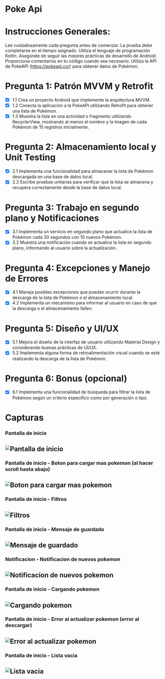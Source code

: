 # Poke Api

# Instrucciones Generales:
Lee cuidadosamente cada pregunta antes de comenzar.
La prueba debe completarse en el tiempo asignado.
Utiliza el lenguaje de programación Kotlin.
Asegúrate de seguir las mejores prácticas de desarrollo de Android.
Proporciona comentarios en tu código cuando sea necesario.
Utiliza la API de PokeAPI (https://pokeapi.co/) para obtener datos de Pokémon.

# Pregunta 1: Patrón MVVM y Retrofit
- [x] 1.1 Crea un proyecto Android que implemente la arquitectura MVVM.
- [x] 1.2 Conecta la aplicación a la PokeAPI utilizando Retrofit para obtener una lista de Pokémon.
- [x] 1.3 Muestra la lista en una actividad o fragmento utilizando RecyclerView, mostrando al menos el nombre y la imagen de cada Pokémon de 15 registros inicialmente.

# Pregunta 2: Almacenamiento local y Unit Testing
- [x] 2.1 Implementa una funcionalidad para almacenar la lista de Pokémon descargada en una base de datos local.
- [x] 2.2 Escribe pruebas unitarias para verificar que la lista se almacena y recupera correctamente desde la base de datos local.

# Pregunta 3: Trabajo en segundo plano y Notificaciones
- [x] 3.1 Implementa un servicio en segundo plano que actualice la lista de Pokémon cada 30 segundos con 10 nuevos Pokémon.
- [x] 3.2 Muestra una notificación cuando se actualice la lista en segundo plano, informando al usuario sobre la actualización.

# Pregunta 4: Excepciones y Manejo de Errores
- [x] 4.1 Maneja posibles excepciones que puedan ocurrir durante la descarga de la lista de Pokémon o el almacenamiento local.
- [x] 4.2 Implementa un mecanismo para informar al usuario en caso de que la descarga o el almacenamiento fallen.

# Pregunta 5: Diseño y UI/UX
- [x] 5.1 Mejora el diseño de la interfaz de usuario utilizando Material Design y considerando buenas prácticas de UI/UX.
- [x] 5.2 Implementa alguna forma de retroalimentación visual cuando se esté realizando la descarga de la lista de Pokémon.

# Pregunta 6: Bonus (opcional)
- [x] 6.1 Implementa una funcionalidad de búsqueda para filtrar la lista de Pokémon según un criterio específico como por generación o tipo.

# Capturas

### Pantalla de inicio
  ![Pantalla de inicio](https://github.com/Drubico/Pokeapi-Test/blob/master/img/captura1.jpg)
---
### Pantalla de inicio - Boton para cargar mas pokemon (al hacer scroll hasta abajo)
  ![ Boton para cargar mas pokemon ](https://github.com/Drubico/Pokeapi-Test/blob/master/img/captura2.jpg)
---

### Pantalla de inicio - Filtros
  ![Filtros](https://github.com/Drubico/Pokeapi-Test/blob/master/img/captura3.jpg)
---

### Pantalla de inicio - Mensaje de guardado
  ![Mensaje de guardado](https://github.com/Drubico/Pokeapi-Test/blob/master/img/captura4.jpg)
---

### Notificacion - Notificacion de nuevos pokemon
  ![Notificacion de nuevos pokemon](https://github.com/Drubico/Pokeapi-Test/blob/master/img/captura5.jpg)
---

### Pantalla de inicio - Cargando pokemon
  ![Cargando pokemon](https://github.com/Drubico/Pokeapi-Test/blob/master/img/captura6.jpg)
---

### Pantalla de inicio - Error al actualizar pokemon (error al descargar)
  ![Error al actualizar pokemon](https://github.com/Drubico/Pokeapi-Test/blob/master/img/captura7.jpg)
---

### Pantalla de inicio - Lista vacia
  ![Lista vacia](https://github.com/Drubico/Pokeapi-Test/blob/master/img/captura8.jpg)
---
